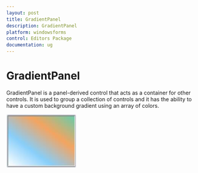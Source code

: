 ```yaml
---
layout: post
title: GradientPanel
description: GradientPanel
platform: windowsforms
control: Editors Package
documentation: ug
---
```



# GradientPanel

GradientPanel is a panel-derived control that acts as a container for other controls. It is used to group a collection of controls and it has the ability to have a custom background gradient using an array of colors. 

 ![](GradientPanel-Images/Overview_img362.jpeg) 
